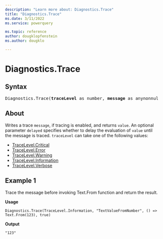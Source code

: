 ```yaml
---
description: "Learn more about: Diagnostics.Trace"
title: "Diagnostics.Trace"
ms.date: 3/11/2022
ms.service: powerquery

ms.topic: reference
author: dougklopfenstein
ms.author: dougklo

---
```

# Diagnostics.Trace
## Syntax

<pre>
Diagnostics.Trace(<b>traceLevel</b> as number, <b>message</b> as anynonnull, <b>value</b> as any, optional <b>delayed</b> as nullable logical) as any
</pre>

## About  

Writes a trace `message`, if tracing is enabled, and returns `value`. An optional parameter `delayed` specifies whether to delay the evaluation of `value` until the message is traced. `traceLevel` can take one of the following values:

- [TraceLevel.Critical](/powerquery-m/tracelevel-critical)
- [TraceLevel.Error](/powerquery-m/tracelevel-error)
- [TraceLevel.Warning](/powerquery-m/tracelevel-warning)  
- [TraceLevel.Information](/powerquery-m/tracelevel-information)  
- [TraceLevel.Verbose](/powerquery-m/tracelevel-verbose)
  
## Example 1  

Trace the message before invoking Text.From function and return the result.

**Usage**

```
Diagnostics.Trace(TraceLevel.Information, "TextValueFromNumber", () => Text.From(123), true)
```

**Output**

`"123"`

